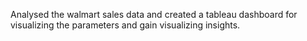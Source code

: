 Analysed the walmart sales data and created a tableau dashboard for visualizing the parameters and gain visualizing insights.

